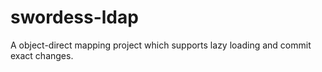 swordess-ldap
=============

A object-direct mapping project which supports lazy loading and commit exact changes.